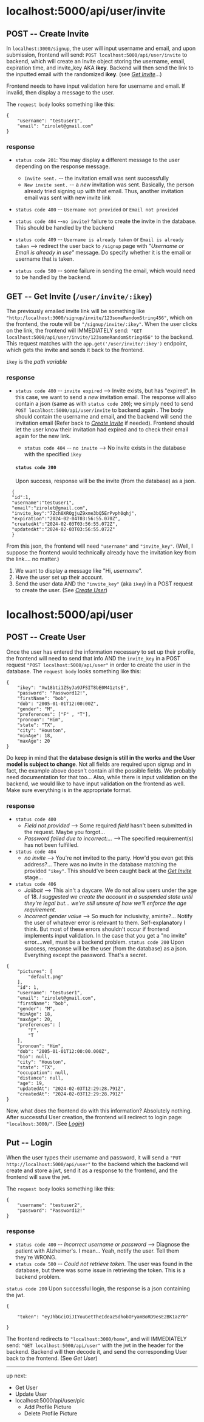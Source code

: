 # localhost:5000/api/user/invite
## POST -- Create Invite
In `localhost:3000/signup`, the user will input username and email, and upon submission, frontend will send: `POST localhost:5000/api/user/invite` to backend, which will create an Invite object storing the username, email, expiration time, and invite_key AKA **ikey**. Backend will then send the link to the inputted email with the randomized **ikey**. (see [*Get Invite*](https://github.com/casanccs/projectHunter/blob/dev/API-endpoints.md#get----get-invite-userinviteikey)...)

Frontend needs to have input validation here for username and email. If invalid, then display a message to the user.

The `request body` looks something like this:
```
{
    "username": "testuser1",
    "email": "zirolet@gmail.com"
}
```
### response
- `status code 201`: You may display a different message to the user depending on the response message.
	- `Invite sent.` -- the invitation email was sent successfully
	- `New invite sent.` -- a *new* invitation was sent. Basically, the person already tried signing up with that email. Thus, another invitation email was sent with new invite link

- `status code 400` -- `Username not provided` or `Email not provided`
- `status code 404` --`no invite?` failure to create the invite in the database. This should be handled by the backend
- `status code 409` -- `Username is already taken` or `Email is already taken` --> redirect the user back to `/signup` page with *"Username or Email is already in use"* message. Do specify whether it is the email or username that is taken.
- `status code 500` -- some failure in sending the email, which would need to be handled by the backend.

## GET -- Get Invite (`/user/invite/:ikey`)
 The previously emailed invite link will be something like `"http:/localhost:3000/signup/invite/123someRandomString456"`, which on the frontend, the route will be `"/signup/invite/:ikey"`.
  When the user clicks on the link, the frontend will IMMEDIATELY send:` "GET localhost:5000/api/user/invite/123someRandomString456"` to the backend. This request matches with the `app.get('/user/invite/:ikey')` endpoint, which gets the invite and sends it back to the frontend.
  
  `ikey` is the *path variable* 
### response
- `status code 400` -- `invite expired` --> Invite exists, but has "expired". In this case, we want to send a *new* invitation email. The response will also contain a json (same as with `status code 200`); we simply need to send `POST localhost:5000/api/user/invite` to backend again .  The body should contain the username and email, and the backend will send the invitation email (Refer back to [*Create Invite*](https://github.com/casanccs/projectHunter/blob/dev/API-endpoints.md#post----create-invite) if needed). Frontend should let the user know their invitation had expired and to check their email again for the new link.
  - `status code 404` -- `no invite` --> No invite exists in the database with the specified `ikey`

  #### `status code 200`
  Upon success, response will be the invite (from the database) as a json.
```
  {
  "id":1,
  "username":"testuser1",
  "email":"zirolet@gmail.com",
  "invite_key":"7Zch0XROgjuZ9xme3bQ5ErPvph0qhj",
  "expiration":"2024-02-04T03:56:55.070Z",
  "createdAt":"2024-02-03T03:56:55.072Z",
  "updatedAt":"2024-02-03T03:56:55.072Z"
  }
```
From this json, the frontend will need `"username"` and `"invite_key"`. (Well, I suppose the frontend would technically already have the invitation key from the link.... no matter.)
1. We want to display a message like "Hi, *username*". 
2. Have the user set up their account.
3. Send the user data AND the `"invite_key"` (aka `ikey`) in a POST request to create the user. (See [*Create User*](https://github.com/casanccs/projectHunter/blob/dev/API-endpoints.md#post----create-user))

# localhost:5000/api/user
## POST -- Create User
Once the user has entered the information necessary to set up their profile, the frontend will need to send that info AND the `invite_key` in a POST request `"POST localhost:5000/api/user"` in order to create the user in the database.
The `request body` looks something like this:
```
{
    "ikey": "Xw18bti1ZSyJa9JFSIT8bE0M41ztsE",
    "password": "Password12!",
    "firstName": "bob",
    "dob": "2005-01-01T12:00:00Z",
    "gender": "M",
    "preferences": ["F" , "T"],
    "pronoun": "Him",
    "state": "TX",
    "city": "Houston",
    "minAge": 18,
    "maxAge": 20
}
```
Do keep in mind that the **database design is still in the works and the User model is subject to change**. Not all fields are required upon signup and in fact, the example above doesn't contain all the possible fields. We probably need documentation for that too...
Also, while there is input validation on the backend, we would like to have input validation on the frontend as well. Make sure everything is in the appropriate format.
### response
- `status code 400`
	- *Field not provided* --> Some required *field* hasn't been submitted in the request. Maybe you forgot...
	- *Password failed due to incorrect:...* -->The specified requirement(s) has not been fulfilled.
- `status code 404`
	- *no invite* --> You're not invited to the party. How'd you even get this address?... There was no invite in the database matching the provided `"ikey"`. This should've been caught back at the [*Get Invite*](https://github.com/casanccs/projectHunter/blob/dev/API-endpoints.md#get----get-invite-userinviteikey) stage...
- `status code 406`
	- *Jailbait* --> This ain't a daycare. We do not allow users under the age of 18. *I suggested we create the account in a suspended state until they're legal but... we're still unsure of how we'll enforce the age requirement.*
	- *Incorrect gender value* --> So much for inclusivity, amirite?...
Notify the user of whatever error is relevant to them. Self-explanatory I think. But most of these errors shouldn't occur if frontend implements input validation. In the case that you get a "no invite" error....well, must be a backend problem.
`status code 200`
Upon success, response will be the user (from the database) as a json. Everything except the password. That's a secret.
```
{
    "pictures": [
        "default.png"
    ],
    "id": 1,
    "username": "testuser1",
    "email": "zirolet@gmail.com",
    "firstName": "bob",
    "gender": "M",
    "minAge": 18,
    "maxAge": 20,
    "preferences": [
        "F",
        "T
    ],
    "pronoun": "Him",
    "dob": "2005-01-01T12:00:00.000Z",
    "bio": null,
    "city": "Houston",
    "state": "TX",
    "occupation": null,
    "distance": null,
    "age": 19,
    "updatedAt": "2024-02-03T12:29:28.791Z",
    "createdAt": "2024-02-03T12:29:28.791Z"
}
```
Now, what does the frontend do with this information? Absolutely nothing.
After successful User creation, the frontend will redirect to login page: `"localhost:3000/"`. (See [*Login*](https://github.com/casanccs/projectHunter/blob/dev/API-endpoints.md#put----login))

## Put -- Login
When the user types their username and password, it will send a `"PUT http://localhost:5000/api/user"` to the backend which the backend will create and store a jwt, send it as a response to the frontend, and the frontend will save the jwt.

The `request body` looks something like this:
```
{
    "username": "testuser2",
    "password": "Password12!"
}
```
### response
- `status code 400` -- *Incorrect username or password* --> Diagnose the patient with Alzheimer's. I mean... Yeah, notify the user. Tell them they're WRONG.
- `status code 500` -- *Could not retrieve token*. The user was found in the database, but there was some issue in retrieving the token. This is a backend problem.

`status code 200`
Upon successful login, the response is a json containing the jwt.
```
{

    "token": "eyJhbGciOiJIYouGetTheIdeazSdhobOFyamBoRD9esE2BK1azY0"

}
```
The frontend redirects to `"localhost:3000/home"`, and will IMMEDIATELY send: `"GET localhost:5000/api/user"` with the jwt in the header for the backend. Backend will then decode it, and send the corresponding User back to the frontend. (See *Get User*)


---
up next:
- Get User
- Update User
- localhost:5000/api/user/pic
    - Add Profile Picture
    - Delete Profile Picture